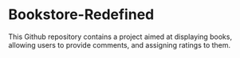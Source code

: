 # Bookstore-Redefined
This Github repository contains a project aimed at displaying books, allowing users to provide comments, and assigning ratings to them.
